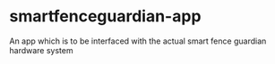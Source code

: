 # smartfenceguardian-app
An app which is to be interfaced with the actual smart fence guardian hardware system
